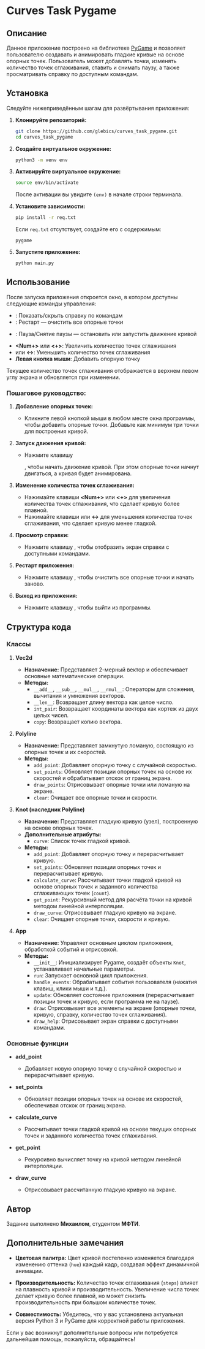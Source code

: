 # Curves Task Pygame

## Описание

Данное приложение построено на библиотеке [PyGame](https://www.pygame.org/news) и позволяет пользователю создавать и анимировать гладкие кривые на основе опорных точек. Пользователь может добавлять точки, изменять количество точек сглаживания, ставить и снимать паузу, а также просматривать справку по доступным командам.

## Установка

Следуйте нижеприведённым шагам для развёртывания приложения:

1. **Клонируйте репозиторий:**
    ```bash
    git clone https://github.com/glebics/curves_task_pygame.git
    cd curves_task_pygame
    ```

2. **Создайте виртуальное окружение:**
    ```bash
    python3 -m venv env
    ```

3. **Активируйте виртуальное окружение:**
    ```bash
    source env/bin/activate
    ```
    После активации вы увидите `(env)` в начале строки терминала.

4. **Установите зависимости:**
    ```bash
    pip install -r req.txt
    ```
    Если `req.txt` отсутствует, создайте его с содержимым:
    ```
    pygame
    ```

5. **Запустите приложение:**
    ```bash
    python main.py
    ```

## Использование

После запуска приложения откроется окно, в котором доступны следующие команды управления:

- **<F1>**: Показать/скрыть справку по командам
- **<R>**: Рестарт — очистить все опорные точки
- **<P>**: Пауза/Снятие паузы — остановить или запустить движение кривой
- **<Num+>** или **<+>**: Увеличить количество точек сглаживания
- **<Num->** или **<->**: Уменьшить количество точек сглаживания
- **Левая кнопка мыши**: Добавить опорную точку

Текущее количество точек сглаживания отображается в верхнем левом углу экрана и обновляется при изменении.

### Пошаговое руководство:

1. **Добавление опорных точек:**
    - Кликните левой кнопкой мыши в любом месте окна программы, чтобы добавить опорные точки. Добавьте как минимум три точки для построения кривой.

2. **Запуск движения кривой:**
    - Нажмите клавишу **<P>**, чтобы начать движение кривой. При этом опорные точки начнут двигаться, а кривая будет анимирована.

3. **Изменение количества точек сглаживания:**
    - Нажимайте клавиши **<Num+>** или **<+>** для увеличения количества точек сглаживания, что сделает кривую более плавной.
    - Нажимайте клавиши **<Num->** или **<->** для уменьшения количества точек сглаживания, что сделает кривую менее гладкой.

4. **Просмотр справки:**
    - Нажмите клавишу **<F1>**, чтобы отобразить экран справки с доступными командами.

5. **Рестарт приложения:**
    - Нажмите клавишу **<R>**, чтобы очистить все опорные точки и начать заново.

6. **Выход из приложения:**
    - Нажмите клавишу **<ESC>**, чтобы выйти из программы.

## Структура кода

### Классы

1. **Vec2d**
    - **Назначение:** Представляет 2-мерный вектор и обеспечивает основные математические операции.
    - **Методы:**
        - `__add__`, `__sub__`, `__mul__`, `__rmul__`: Операторы для сложения, вычитания и умножения векторов.
        - `__len__`: Возвращает длину вектора как целое число.
        - `int_pair`: Возвращает координаты вектора как кортеж из двух целых чисел.
        - `copy`: Возвращает копию вектора.

2. **Polyline**
    - **Назначение:** Представляет замкнутую ломаную, состоящую из опорных точек и их скоростей.
    - **Методы:**
        - `add_point`: Добавляет опорную точку с случайной скоростью.
        - `set_points`: Обновляет позиции опорных точек на основе их скоростей и обрабатывает отскок от границ экрана.
        - `draw_points`: Отрисовывает опорные точки или ломаную на экране.
        - `clear`: Очищает все опорные точки и скорости.

3. **Knot (наследник Polyline)**
    - **Назначение:** Представляет гладкую кривую (узел), построенную на основе опорных точек.
    - **Дополнительные атрибуты:**
        - `curve`: Список точек гладкой кривой.
    - **Методы:**
        - `add_point`: Добавляет опорную точку и перерасчитывает кривую.
        - `set_points`: Обновляет позиции опорных точек и перерасчитывает кривую.
        - `calculate_curve`: Рассчитывает точки гладкой кривой на основе опорных точек и заданного количества сглаживающих точек (`count`).
        - `get_point`: Рекурсивный метод для расчёта точки на кривой методом линейной интерполяции.
        - `draw_curve`: Отрисовывает гладкую кривую на экране.
        - `clear`: Очищает опорные точки, скорости и кривую.

4. **App**
    - **Назначение:** Управляет основным циклом приложения, обработкой событий и отрисовкой.
    - **Методы:**
        - `__init__`: Инициализирует Pygame, создаёт объекты `Knot`, устанавливает начальные параметры.
        - `run`: Запускает основной цикл приложения.
        - `handle_events`: Обрабатывает события пользователя (нажатия клавиш, клики мыши и т.д.).
        - `update`: Обновляет состояние приложения (перерасчитывает позиции точек и кривую, если программа не на паузе).
        - `draw`: Отрисовывает все элементы на экране (опорные точки, кривую, справку, количество точек сглаживания).
        - `draw_help`: Отрисовывает экран справки с доступными командами.

### Основные функции

- **add_point**
    - Добавляет новую опорную точку с случайной скоростью и перерасчитывает кривую.

- **set_points**
    - Обновляет позиции опорных точек на основе их скоростей, обеспечивая отскок от границ экрана.

- **calculate_curve**
    - Рассчитывает точки гладкой кривой на основе текущих опорных точек и заданного количества точек сглаживания.

- **get_point**
    - Рекурсивно вычисляет точку на кривой методом линейной интерполяции.

- **draw_curve**
    - Отрисовывает рассчитанную гладкую кривую на экране.

## Автор

Задание выполнено **Михаилом**, студентом **МФТИ**.

## Дополнительные замечания

- **Цветовая палитра:** Цвет кривой постепенно изменяется благодаря изменению оттенка (`hue`) каждый кадр, создавая эффект динамичной анимации.

- **Производительность:** Количество точек сглаживания (`steps`) влияет на плавность кривой и производительность. Увеличение числа точек делает кривую более плавной, но может снизить производительность при большом количестве точек.

- **Совместимость:** Убедитесь, что у вас установлена актуальная версия Python 3 и PyGame для корректной работы приложения.

Если у вас возникнут дополнительные вопросы или потребуется дальнейшая помощь, пожалуйста, обращайтесь!
